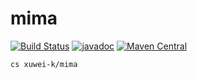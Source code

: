 # mima

[![Build Status](https://travis-ci.org/xuwei-k/mima.svg?branch=master)](https://travis-ci.org/xuwei-k/mima)
[![javadoc](https://javadoc-badge.appspot.com/com.github.xuwei-k/mima_2.12.svg?label=scaladoc)](https://javadoc-badge.appspot.com/com.github.xuwei-k/mima_2.12/mima/index.html?javadocio=true)
[![Maven Central](https://maven-badges.herokuapp.com/maven-central/com.github.xuwei-k/mima_2.12/badge.svg)](https://maven-badges.herokuapp.com/maven-central/com.github.xuwei-k/mima_2.12)

```
cs xuwei-k/mima
```
